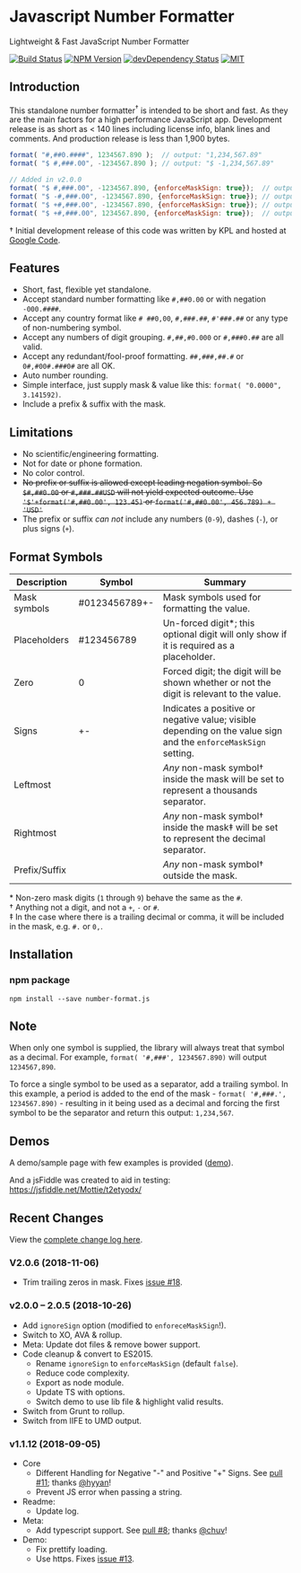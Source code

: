 # Javascript Number Formatter

Lightweight & Fast JavaScript Number Formatter

[![Build Status][build-image]][build-url] [![NPM Version][npm-image]][npm-url] [![devDependency Status][david-dev-image]][david-dev-url] [![MIT][license-image]][license-url]

## Introduction

This standalone number formatter<sup>&dagger;</sup> is intended to be short and fast. As they are the main factors for a high performance JavaScript app. Development release is as short as < 140 lines including license info, blank lines and comments. And production release is less than 1,900 bytes.

```js
format( "#,##0.####", 1234567.890 );  // output: "1,234,567.89"
format( "$ #,###.00", -1234567.890 ); // output: "$ -1,234,567.89"

// Added in v2.0.0
format( "$ #,###.00", -1234567.890, {enforceMaskSign: true});  // output: "$ 1,234,567.89"
format( "$ -#,###.00", -1234567.890, {enforceMaskSign: true}); // output: "$ -1,234,567.89"
format( "$ +#,###.00", -1234567.890, {enforceMaskSign: true}); // output: "$ -1,234,567.89"
format( "$ +#,###.00", 1234567.890, {enforceMaskSign: true});  // output: "$ +1,234,567.89"
```

&dagger; Initial development release of this code was written by KPL and hosted at [Google Code](https://code.google.com/p/javascript-number-formatter/).

## Features

* Short, fast, flexible yet standalone.
* Accept standard number formatting like `#,##0.00` or with negation `-000.####`.
* Accept any country format like `# ##0,00`, `#,###.##`, `#'###.##` or any type of non-numbering symbol.
* Accept any numbers of digit grouping. `#,##,#0.000` or `#,###0.##` are all valid.
* Accept any redundant/fool-proof formatting. `##,###,##.#` or `0#,#00#.###0#` are all OK.
* Auto number rounding.
* Simple interface, just supply mask & value like this: `format( "0.0000", 3.141592)`.
* Include a prefix &amp; suffix with the mask.

## Limitations

* No scientific/engineering formatting.
* Not for date or phone formation.
* No color control.
* <del>No prefix or suffix is allowed except leading negation symbol. So `$#,##0.00` or `#,###.##USD` will not yield expected outcome. Use `'$'+format('#,##0.00', 123.45)` or `format('#,##0.00', 456.789) + 'USD'`</del>
* The prefix or suffix *can not* include any numbers (`0-9`), dashes (`-`), or plus signs (`+`).

## Format Symbols

| Description   | Symbol | Summary |
|---------------|--------|---------|
| Mask symbols  | #0123456789+- | Mask symbols used for formatting the value. |
| Placeholders  | #123456789    | Un-forced digit*; this optional digit will only show if it is required as a placeholder. |
| Zero          | 0             | Forced digit; the digit will be shown whether or not the digit is relevant to the value. |
| Signs         | +-            | Indicates a positive or negative value; visible depending on the value sign and the `enforceMaskSign` setting. |
| Leftmost      |               | _Any_ non-mask symbol&dagger; inside the mask will be set to represent a thousands separator. |
| Rightmost     |               | _Any_ non-mask symbol&dagger; inside the mask&Dagger; will be set to represent the decimal separator. |
| Prefix/Suffix |               | _Any_ non-mask symbol&dagger; outside the mask. |

\* Non-zero mask digits (`1` through `9`) behave the same as the `#`.<br>
&dagger; Anything not a digit, and not a `+`, `-` or `#`.<br>
&Dagger; In the case where there is a trailing decimal or comma, it will be included in the mask, e.g. `#.` or `0,`.

## Installation

### npm package

    npm install --save number-format.js

## Note

When only one symbol is supplied, the library will always treat that symbol as a decimal. For example, `format( '#,###', 1234567.890)` will output `1234567,890`.

To force a single symbol to be used as a separator, add a trailing symbol. In this example, a period is added to the end of the mask - `format( '#,###.', 1234567.890)` - resulting in it being used as a decimal and forcing the first symbol to be the separator and return this output: `1,234,567`.

## Demos

A demo/sample page with few examples is provided ([demo](http://mottie.github.io/javascript-number-formatter/)).

And a jsFiddle was created to aid in testing: https://jsfiddle.net/Mottie/t2etyodx/

[build-url]: https://travis-ci.org/Mottie/javascript-number-formatter
[build-image]: https://travis-ci.org/Mottie/javascript-number-formatter.png?branch=master
[npm-url]: https://www.npmjs.com/package/number-format.js
[npm-image]: https://img.shields.io/npm/v/number-format.js.svg
[david-dev-url]: https://david-dm.org/Mottie/javascript-number-formatter?type=dev
[david-dev-image]: https://david-dm.org/Mottie/javascript-number-formatter/dev-status.svg
[license-url]: https://github.com/Mottie/javascript-number-formatter/blob/master/LICENSE
[license-image]: https://img.shields.io/badge/license-MIT-blue.svg

## Recent Changes

View the [complete change log here](https://github.com/Mottie/javascript-number-formatter/wiki).

### V2.0.6 (2018-11-06)

* Trim trailing zeros in mask. Fixes [issue #18](https://github.com/Mottie/javascript-number-formatter/issues/18).

### v2.0.0 &ndash; 2.0.5 (2018-10-26)

* Add `ignoreSign` option (modified to `enforeceMaskSign`!).
* Switch to XO, AVA & rollup.
* Meta: Update dot files & remove bower support.
* Code cleanup & convert to ES2015.
  * Rename `ignoreSign` to `enforceMaskSign` (default `false`).
  * Reduce code complexity.
  * Export as node module.
  * Update TS with options.
  * Switch demo to use lib file & highlight valid results.
* Switch from Grunt to rollup.
* Switch from IIFE to UMD output.

### v1.1.12 (2018-09-05)

* Core
  * Different Handling for Negative "-" and Positive "+" Signs. See [pull #11](https://github.com/Mottie/javascript-number-formatter/pull/11); thanks [@hyyan](https://github.com/hyyan)!
  * Prevent JS error when passing a string.
* Readme:
  * Update log.
* Meta:
  * Add typescript support. See [pull #8](https://github.com/Mottie/javascript-number-formatter/pull/8); thanks [@chuv](https://github.com/chuv)!
* Demo:
  * Fix prettify loading.
  * Use https. Fixes [issue #13](https://github.com/Mottie/javascript-number-formatter/issues/13).
